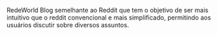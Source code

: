RedeWorld
Blog semelhante ao Reddit que tem o objetivo de ser mais intuitivo que o reddit convencional e mais simplificado, permitindo aos usuários discutir sobre diversos assuntos. 
